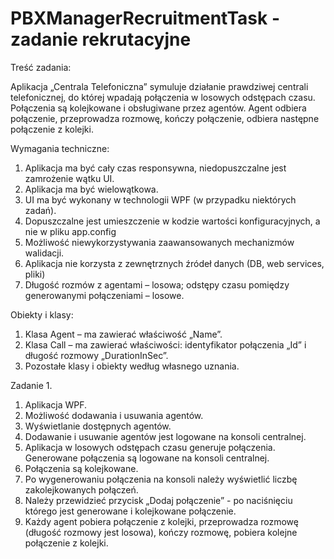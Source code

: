 # PBXManagerRecruitmentTask - zadanie rekrutacyjne



Treść zadania:

Aplikacja „Centrala Telefoniczna” symuluje działanie prawdziwej centrali telefonicznej, do której wpadają połączenia w losowych odstępach czasu. Połączenia są kolejkowane i obsługiwane przez agentów. Agent odbiera połączenie, przeprowadza rozmowę, kończy połączenie, odbiera następne połączenie z kolejki.

Wymagania techniczne:
1.	Aplikacja ma być cały czas responsywna, niedopuszczalne jest zamrożenie wątku UI.
2.	Aplikacja ma być wielowątkowa.
3.	UI ma być wykonany w technologii WPF (w przypadku niektórych zadań).
4.	Dopuszczalne jest umieszczenie w kodzie wartości konfiguracyjnych, a nie w pliku app.config
5.	Możliwość niewykorzystywania zaawansowanych mechanizmów walidacji.
6.	Aplikacja nie korzysta z zewnętrznych źródeł danych (DB, web services, pliki)
7.	Długość rozmów z agentami – losowa; odstępy czasu pomiędzy generowanymi połączeniami – losowe.

Obiekty i klasy:
1.	Klasa Agent – ma zawierać właściwość „Name”.
2.	Klasa Call – ma zawierać właściwości: identyfikator połączenia „Id” i  długość rozmowy „DurationInSec”.
3.	Pozostałe klasy i obiekty według własnego uznania.

Zadanie 1.
1.	Aplikacja WPF.
2.	Możliwość dodawania i usuwania agentów.
3.	Wyświetlanie dostępnych agentów.
4.	Dodawanie i usuwanie agentów jest logowane na konsoli centralnej.
5.	Aplikacja w losowych odstępach czasu generuje połączenia. Generowane połączenia są logowane na konsoli centralnej.
6.	Połączenia są kolejkowane.
7.	Po wygenerowaniu połączenia na konsoli należy wyświetlić liczbę zakolejkowanych połączeń.
8.	Należy przewidzieć przycisk „Dodaj połączenie” - po naciśnięciu którego jest generowane i kolejkowane połączenie.
9.	Każdy agent pobiera połączenie z kolejki, przeprowadza rozmowę (długość rozmowy jest losowa), kończy rozmowę, pobiera kolejne połączenie z kolejki.


